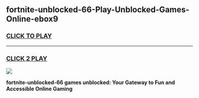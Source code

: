 
## fortnite-unblocked-66-Play-Unblocked-Games-Online-ebox9
<h3>
<a href="https://premium76.site?title=fortnite-unblocked-66&ref=25A">CLICK TO PLAY</a></h3>
<hr>

<h3>
<a href="https://premium76.site?title=fortnite-unblocked-66&ref=25A">CLICK 2 PLAY</a>
  
</h3>

<a href="https://premium76.site?title=fortnite-unblocked-66&ref=25A"><img src="https://clearcache.store/games.png"></a>


**fortnite-unblocked-66 games unblocked: Your Gateway to Fun and Accessible Online Gaming**
